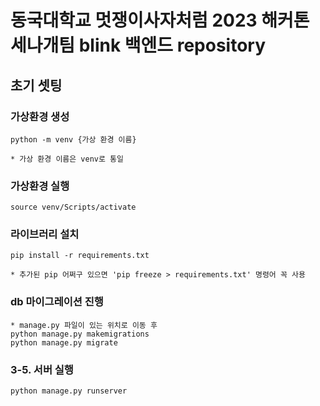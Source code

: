 # 동국대학교 멋쟁이사자처럼 2023 해커톤 세나개팀 blink 백엔드 repository

## 초기 셋팅
### 가상환경 생성
    python -m venv {가상 환경 이름}

    * 가상 환경 이름은 venv로 통일

### 가상환경 실행
    source venv/Scripts/activate

### 라이브러리 설치
    pip install -r requirements.txt

    * 추가된 pip 어쩌구 있으면 'pip freeze > requirements.txt' 명령어 꼭 사용

### db 마이그레이션 진행
    * manage.py 파일이 있는 위치로 이동 후
    python manage.py makemigrations
    python manage.py migrate

### 3-5. 서버 실행
    python manage.py runserver
